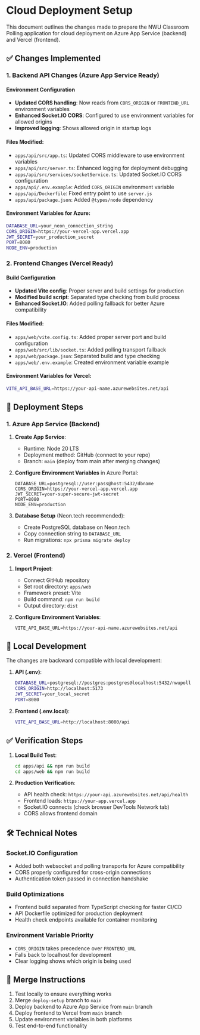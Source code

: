 # Cloud Deployment Setup

This document outlines the changes made to prepare the NWU Classroom Polling application for cloud deployment on Azure App Service (backend) and Vercel (frontend).

## ✅ Changes Implemented

### 1. Backend API Changes (Azure App Service Ready)

#### Environment Configuration
- **Updated CORS handling**: Now reads from `CORS_ORIGIN` or `FRONTEND_URL` environment variables
- **Enhanced Socket.IO CORS**: Configured to use environment variables for allowed origins
- **Improved logging**: Shows allowed origin in startup logs

#### Files Modified:
- `apps/api/src/app.ts`: Updated CORS middleware to use environment variables
- `apps/api/src/server.ts`: Enhanced logging for deployment debugging
- `apps/api/src/services/socketService.ts`: Updated Socket.IO CORS configuration
- `apps/api/.env.example`: Added `CORS_ORIGIN` environment variable
- `apps/api/Dockerfile`: Fixed entry point to use `server.js`
- `apps/api/package.json`: Added `@types/node` dependency

#### Environment Variables for Azure:
```bash
DATABASE_URL=your_neon_connection_string
CORS_ORIGIN=https://your-vercel-app.vercel.app
JWT_SECRET=your_production_secret
PORT=8080
NODE_ENV=production
```

### 2. Frontend Changes (Vercel Ready)

#### Build Configuration
- **Updated Vite config**: Proper server and build settings for production
- **Modified build script**: Separated type checking from build process
- **Enhanced Socket.IO**: Added polling fallback for better Azure compatibility

#### Files Modified:
- `apps/web/vite.config.ts`: Added proper server port and build configuration
- `apps/web/src/lib/socket.ts`: Added polling transport fallback
- `apps/web/package.json`: Separated build and type checking
- `apps/web/.env.example`: Created environment variable example

#### Environment Variables for Vercel:
```bash
VITE_API_BASE_URL=https://your-api-name.azurewebsites.net/api
```

## 🚀 Deployment Steps

### 1. Azure App Service (Backend)

1. **Create App Service**:
   - Runtime: Node 20 LTS
   - Deployment method: GitHub (connect to your repo)
   - Branch: `main` (deploy from main after merging changes)

2. **Configure Environment Variables** in Azure Portal:
   ```
   DATABASE_URL=postgresql://user:pass@host:5432/dbname
   CORS_ORIGIN=https://your-vercel-app.vercel.app
   JWT_SECRET=your-super-secure-jwt-secret
   PORT=8080
   NODE_ENV=production
   ```

3. **Database Setup** (Neon.tech recommended):
   - Create PostgreSQL database on Neon.tech
   - Copy connection string to `DATABASE_URL`
   - Run migrations: `npx prisma migrate deploy`

### 2. Vercel (Frontend)

1. **Import Project**:
   - Connect GitHub repository
   - Set root directory: `apps/web`
   - Framework preset: Vite
   - Build command: `npm run build`
   - Output directory: `dist`

2. **Configure Environment Variables**:
   ```
   VITE_API_BASE_URL=https://your-api-name.azurewebsites.net/api
   ```

## 🔧 Local Development

The changes are backward compatible with local development:

1. **API (.env)**:
   ```bash
   DATABASE_URL=postgresql://postgres:postgres@localhost:5432/nwupoll
   CORS_ORIGIN=http://localhost:5173
   JWT_SECRET=your_local_secret
   PORT=8080
   ```

2. **Frontend (.env.local)**:
   ```bash
   VITE_API_BASE_URL=http://localhost:8080/api
   ```

## ✅ Verification Steps

1. **Local Build Test**:
   ```bash
   cd apps/api && npm run build
   cd apps/web && npm run build
   ```

2. **Production Verification**:
   - API health check: `https://your-api.azurewebsites.net/api/health`
   - Frontend loads: `https://your-app.vercel.app`
   - Socket.IO connects (check browser DevTools Network tab)
   - CORS allows frontend domain

## 🛠 Technical Notes

### Socket.IO Configuration
- Added both websocket and polling transports for Azure compatibility
- CORS properly configured for cross-origin connections
- Authentication token passed in connection handshake

### Build Optimizations
- Frontend build separated from TypeScript checking for faster CI/CD
- API Dockerfile optimized for production deployment
- Health check endpoints available for container monitoring

### Environment Variable Priority
- `CORS_ORIGIN` takes precedence over `FRONTEND_URL`
- Falls back to localhost for development
- Clear logging shows which origin is being used

## 📝 Merge Instructions

1. Test locally to ensure everything works
2. Merge `deploy-setup` branch to `main`
3. Deploy backend to Azure App Service from `main` branch
4. Deploy frontend to Vercel from `main` branch
5. Update environment variables in both platforms
6. Test end-to-end functionality